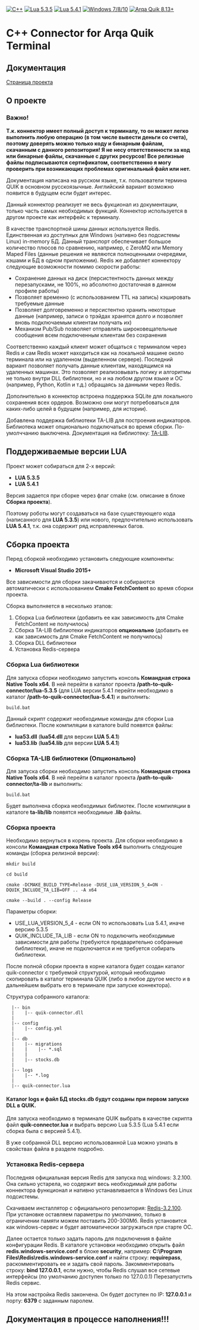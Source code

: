 [![C++](https://img.shields.io/badge/C++-%2011-green.svg)]()
[![Lua 5.3.5](https://img.shields.io/badge/Lua-%205.3.5-green.svg)]()
[![Lua 5.4.1](https://img.shields.io/badge/Lua-%205.4.1-green.svg)]()
[![Windows 7/8/10](https://img.shields.io/badge/Windows-7/8/10-blue.svg)](https://www.microsoft.com/)
[![Arqa Quik 8.13+](https://img.shields.io/badge/Arqa%20Quik-8.13+-blue.svg)](https://arqatech.com/en/products/quik/)

# C++ Connector for Arqa Quik Terminal

## Документация
[Страница проекта](https://slm-dev.com/quik-connector/)

## О проекте
### Важно!
**Т.к. коннектор имеет полный доступ к терминалу, то он может легко выполнить любую операцию (в том числе вывести деньги
со счета), поэтому доверять можно только коду и бинарным файлам, скачанным с данного репозитория!
Я не несу ответственности за код или бинарные файлы, скачанные с других ресурсов!
Все релизные файлы подписываются сертификатом, соответственно я могу проверить при возникающих проблемах оригинальный файл или нет.**

Документация написана на русском языке, т.к. пользователи термина QUIK в основном русскоязычные. Английский вариант
возможно появится в будущем если будет интерес.

Данный коннектор реализует не весь фукционал из документации, только часть самых необходимых функций. Коннектор
используется в другом проекте как интерфейс к терминалу.

В качестве транспортной шины данных используется Redis. Единственная из доступных для Windows (нативно без подсистемы Linux)
in-memory БД. Данный транспорт обеспечивает большое количество плюсов по сравнению, например, с ZeroMQ или Memory Maped
Files (данные решения не являются полноценными очередями, кэшами и БД в одном приложении). Redis же добавляет коннектору
следующие возможности помимо скорости работы:
- Сохранение данных на диск (персистентность данных между перезапусками, не 100%, но абсолютно достаточная в данном профиле работы)
- Позволяет временно (с использованием TTL на запись) кэшировать требуемые данные
- Позволяет долговременно и персистентно хранить некоторые данные (например, записи о трэйдах хранятся долго и позволяет
  вновь подключаемым клиентам получать их)
- Механизм Pub/Sub позволяет отправлять широковещательные сообщения всем подключенным клиентам без сохранения

Соответственно каждый клиент может общаться с терминалом через Redis и сам Redis может находиться как на локальной
машине около терминала или на удаленном (выделенном сервере). Последний вариант позволяет получать данные клиентам,
находящимся на удаленных машинах. Это позволяет реализовывать логику и алгоритмы не только внутри DLL библиотеки, но и
на любом другом языке и ОС (например, Python, Kotlin и т.д.) обращаясь за данными через Redis.

Дополнительно в коннектор встроена поддержка SQLite для локального сохранения всех ордеров. Возможно они могут потребоваться
для каких-либо целей в будущем (например, для истории).

Добавлена поддержка библиотеки TA-LIB для построения индикаторов. Библиотека может опционально подключаться во время сборки. По-умолччанию выключена. Документация
на библиотеку: [TA-LIB](https://ta-lib.org/).

## Поддерживаемые версии LUA
Проект может собираться для 2-х версий:
- **LUA 5.3.5**
- **LUA 5.4.1**

Версия задается при сборке через флаг cmake (см. описание в блоке **Сборка проекта**).

Поэтому роботы могут создаваться на базе существующего кода (написанного для **LUA 5.3.5**) или нового, предпочтительно
использовать **LUA 5.4.1**, т.к. она содержит ряд исправленных багов.

## Сборка проекта
Перед сборкой необходимо установить следующие компоненты:
- **Microsoft Visual Studio 2015+**

Все зависимости для сборки закачиваются и собираются автоматически с использованием **Cmake FetchContent** во время
сборки проекта.

Сборка выполняется в несколько этапов:
1. Сборка Lua библиотеки (добавить ее как зависимость для Cmake FetchContent не получилось)
1. Сборка TA-LIB библиотеки индикаторов **опционально** (добавить ее как зависимость для Cmake FetchContent не получилось)
2. Сборка DLL библиотеки
3. Установка Redis-сервера

### Сборка Lua библиотеки
Для запуска сборки необходимо запустить консоль **Командная строка Native Tools x64**.
В ней перейти в каталог проекта **/path-to-quik-connector/lua-5.3.5** (для LUA версии 5.4.1 перейти необходимо в каталог **/path-to-quik-connector/lua-5.4.1**) и выполнить:
```shell
build.bat
```

Данный скрипт содержит необходимые команды для сборки Lua библиотеки. После компиляции в каталоге build появятся файлы:
- **lua53.dll** (**lua54.dll** для версии **LUA 5.4.1**)
- **lua53.lib** (**lua54.lib** для версии **LUA 5.4.1**)

### Сборка TA-LIB библиотеки (Опционально)
Для запуска сборки необходимо запустить консоль **Командная строка Native Tools x64**.
В ней перейти в каталог проекта **/path-to-quik-connector/ta-lib** и выполнить:
```shell
build.bat
```

Будет выполнена сборка необходимых библиотек. После компиляции в каталоге **ta-lib/lib** появятся необходимые **.lib** файлы.

### Сборка проекта
Необходимо вернуться в корень проекта. Для сборки необходимо в консоли **Командная строка Native Tools x64** выполнить
следующие команды (сборка релизной версии):
```shell
mkdir build

cd build
 
cmake -DCMAKE_BUILD_TYPE=Release -DUSE_LUA_VERSION_5_4=ON -DQUIK_INCLUDE_TA_LIB=OFF .. -A x64

cmake --build . --config Release
```

Параметры сборки:
- USE_LUA_VERSION_5_4 - если ON то использовать Lua 5.4.1, иначе версию 5.3.5
- QUIK_INCLUDE_TA_LIB - если ON то подключить необходимые зависимости для работы (требуются предварительно собранные библиотеки),
  иначе не подключается и не требуется собирать библиотеки.

После полной сборки проекта в корне каталога будет создан каталог quik-connector с требуемой структурой, который необходимо
скопировать в каталог терминала QUIK (либо в любое другое место и в дальнейшем выбрать его в терминале при запуске коннектора).

Структура собранного каталога:
```shell
  |-- bin
  |    |-- quik-connector.dll
  |  
  |-- config
  |    |-- config.yml
  |  
  |-- db
  |    |-- migrations
  |    |    |-- *.sql
  |    |
  |    |-- stocks.db
  |  
  |-- logs
  |    |-- *.log
  |  
  |-- quik-connector.lua
```

#### Каталог **logs** и файл БД **stocks.db** будут созданы при первом запуске DLL в QUIK.

Для запуска необходимо в терминале QUIK выбрать в качестве скрипта файл **quik-connector.lua** и выбрать версию Lua 5.3.5
(Lua 5.4.1 если сборка была с версией 5.4.1).

В уже собранной DLL версию использованной Lua можно узнать в свойствах файла в разделе подробно.

### Установка Redis-сервера
Последняя официальная версия Redis для запуска под windows: 3.2.100. Она сильно устарела, но содержит весь необходимый для
работы коннектора функционал и нативно устанавливается в Windows без Linux подсистемы.

Скачиваем инсталлятор с официального репозитория: [Redis-3.2.100](https://github.com/microsoftarchive/redis/releases/tag/win-3.2.100).
При установке оставляем параметры по умолчанию, только в ограничении памяти можем поставить 200-300Мб.
Redis установится как windows-сервис и будет автоматически загружаться при старте ОС.

Далее остается только задать пароль для подключения в файле конфигурации Redis. В каталоге установки необходимо открыть
файл **redis.windows-service.conf** в блоке **security**, например: **C:\Program Files\Redis\redis.windows-service.conf**
и найти строку: **requirepass**, раскомментировать ее и задать свой пароль. Закомментировать строку: **bind 127.0.0.1**,
если нужно, чтобы Redis слушал все сетевые интерфейсы (по умолчанию доступен только по 127.0.0.1) Перезапустить Redis сервис.

На этом настройка Redis закончена. Он будет доступен по IP: **127.0.0.1** и порту: **6379** с заданным паролем.

## Документация в процессе наполнения!!!
